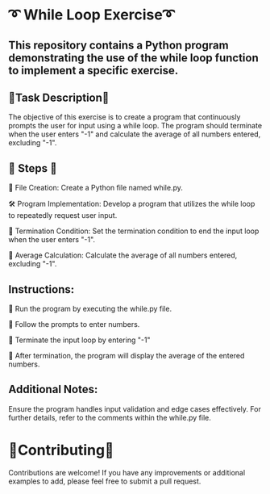 # :curly_loop:	While Loop Exercise:curly_loop:	
## This repository contains a Python program demonstrating the use of the while loop function to implement a specific exercise.

## :small_orange_diamond:Task Description:small_orange_diamond:
The objective of this exercise is to create a program that continuously prompts the user for input using a while loop. The program should terminate when the user enters "-1" and calculate the average of all numbers entered, excluding "-1".

## :feet: Steps :feet:

:file_folder:	 File Creation:
Create a Python file named while.py.

:hammer_and_wrench:	Program Implementation:
Develop a program that utilizes the while loop to repeatedly request user input.

:no_entry_sign:	Termination Condition:
Set the termination condition to end the input loop when the user enters "-1".

:1234:	Average Calculation:
Calculate the average of all numbers entered, excluding "-1".

## Instructions:
:running:	 Run the program by executing the while.py file.

:1234:	Follow the prompts to enter numbers.

:stop_sign:	Terminate the input loop by entering "-1"

:crossed_flags:	After termination, the program will display the average of the entered numbers.


## Additional Notes:
Ensure the program handles input validation and edge cases effectively.
For further details, refer to the comments within the while.py file.

# :busts_in_silhouette:Contributing:busts_in_silhouette:	
Contributions are welcome! If you have any improvements or additional examples to add, please feel free to submit a pull request.
